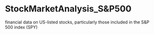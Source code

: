 # StockMarketAnalysis_S&P500
financial data on US-listed stocks, particularly those included in the S&amp;P 500 index (SPY)
